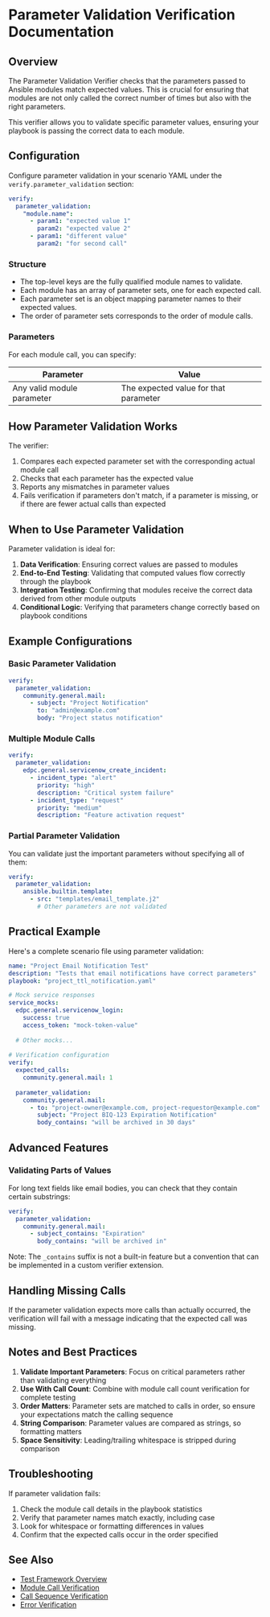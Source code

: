 # Parameter Validation Verification Documentation

## Overview

The Parameter Validation Verifier checks that the parameters passed to Ansible modules match expected values. This is crucial for ensuring that modules are not only called the correct number of times but also with the right parameters.

This verifier allows you to validate specific parameter values, ensuring your playbook is passing the correct data to each module.

## Configuration

Configure parameter validation in your scenario YAML under the `verify.parameter_validation` section:

```yaml
verify:
  parameter_validation:
    "module.name":
      - param1: "expected value 1"
        param2: "expected value 2"
      - param1: "different value"
        param2: "for second call"
```

### Structure

- The top-level keys are the fully qualified module names to validate.
- Each module has an array of parameter sets, one for each expected call.
- Each parameter set is an object mapping parameter names to their expected values.
- The order of parameter sets corresponds to the order of module calls.

### Parameters

For each module call, you can specify:

| Parameter | Value |
|-----------|-------|
| Any valid module parameter | The expected value for that parameter |

## How Parameter Validation Works

The verifier:
1. Compares each expected parameter set with the corresponding actual module call
2. Checks that each parameter has the expected value
3. Reports any mismatches in parameter values
4. Fails verification if parameters don't match, if a parameter is missing, or if there are fewer actual calls than expected

## When to Use Parameter Validation

Parameter validation is ideal for:

1. **Data Verification**: Ensuring correct values are passed to modules
2. **End-to-End Testing**: Validating that computed values flow correctly through the playbook
3. **Integration Testing**: Confirming that modules receive the correct data derived from other module outputs
4. **Conditional Logic**: Verifying that parameters change correctly based on playbook conditions

## Example Configurations

### Basic Parameter Validation

```yaml
verify:
  parameter_validation:
    community.general.mail:
      - subject: "Project Notification"
        to: "admin@example.com"
        body: "Project status notification"
```

### Multiple Module Calls

```yaml
verify:
  parameter_validation:
    edpc.general.servicenow_create_incident:
      - incident_type: "alert"
        priority: "high"
        description: "Critical system failure"
      - incident_type: "request"
        priority: "medium"
        description: "Feature activation request"
```

### Partial Parameter Validation

You can validate just the important parameters without specifying all of them:

```yaml
verify:
  parameter_validation:
    ansible.builtin.template:
      - src: "templates/email_template.j2"
        # Other parameters are not validated
```

## Practical Example

Here's a complete scenario file using parameter validation:

```yaml
name: "Project Email Notification Test"
description: "Tests that email notifications have correct parameters"
playbook: "project_ttl_notification.yaml"

# Mock service responses
service_mocks:
  edpc.general.servicenow_login:
    success: true
    access_token: "mock-token-value"
    
  # Other mocks...
    
# Verification configuration
verify:
  expected_calls:
    community.general.mail: 1
  
  parameter_validation:
    community.general.mail:
      - to: "project-owner@example.com, project-requestor@example.com"
        subject: "Project BIQ-123 Expiration Notification"
        body_contains: "will be archived in 30 days"
```

## Advanced Features

### Validating Parts of Values

For long text fields like email bodies, you can check that they contain certain substrings:

```yaml
verify:
  parameter_validation:
    community.general.mail:
      - subject_contains: "Expiration"
        body_contains: "will be archived in"
```

Note: The `_contains` suffix is not a built-in feature but a convention that can be implemented in a custom verifier extension.

## Handling Missing Calls

If the parameter validation expects more calls than actually occurred, the verification will fail with a message indicating that the expected call was missing.

## Notes and Best Practices

1. **Validate Important Parameters**: Focus on critical parameters rather than validating everything
2. **Use With Call Count**: Combine with module call count verification for complete testing
3. **Order Matters**: Parameter sets are matched to calls in order, so ensure your expectations match the calling sequence
4. **String Comparison**: Parameter values are compared as strings, so formatting matters
5. **Space Sensitivity**: Leading/trailing whitespace is stripped during comparison

## Troubleshooting

If parameter validation fails:
1. Check the module call details in the playbook statistics
2. Verify that parameter names match exactly, including case
3. Look for whitespace or formatting differences in values
4. Confirm that the expected calls occur in the order specified

## See Also

- [Test Framework Overview](test_framework.md)
- [Module Call Verification](module_call_verifier.md)
- [Call Sequence Verification](sequence_verifier.md)
- [Error Verification](error_verifier.md)

